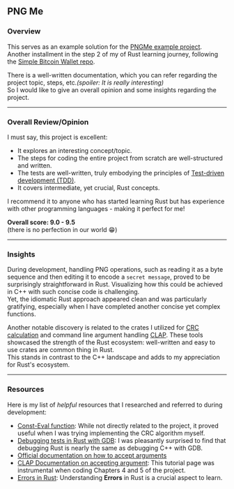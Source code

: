 PNG Me
--

### Overview

This serves as an example solution for the [PNGMe example project](https://jrdngr.github.io/pngme_book/introduction.html).<br>
Another installment in the step 2 of my of Rust learning journey, following the [Simple Bitcoin Wallet repo](https://github.com/Emskiq/simple-bitcoin-wallet).

There is a well-written documentation, which you can refer regarding the project topic, steps, etc._(spoiler: It is really interesting)_<br>
So I would like to give an overall opinion and some insights regarding the project.

---

### Overall Review/Opinion

I must say, this project is excellent:
- It explores an interesting concept/topic.
- The steps for coding the entire project from scratch are well-structured and written.
- The tests are well-written, truly embodying the principles of [Test-driven development (TDD)](https://en.wikipedia.org/wiki/Test-driven_development).
- It covers intermediate, yet crucial, Rust concepts.

I recommend it to anyone who has started learning Rust but has experience with other programming languages - making it perfect for me!

**Overall score: 9.0 - 9.5** <br>
(there is no perfection in our world 😁)

---

### Insights

During development, handling PNG operations, such as reading it as a byte sequence and then editing it to encode a `secret message`, proved to be surprisingly straightforward in Rust. Visualizing how this could be achieved in C++ with such concise code is challenging. <br>
Yet, the idiomatic Rust approach appeared clean and was particularly gratifying, especially when I have completed another concise yet complex functions.

Another notable discovery is related to the crates I utilized for [CRC calculation](https://docs.rs/crc/3.0.1/crc/) and command line argument handling [CLAP](https://docs.rs/crate/clap/4.5.1). These tools showcased the strength of the Rust ecosystem: well-written and easy to use crates are common thing in Rust.<br>
This stands in contrast to the C++ landscape and adds to my appreciation for Rust's ecosystem.

---

### Resources

Here is my list of _helpful_ resources that I researched and referred to during development:

- [Const-Eval function](https://doc.rust-lang.org/reference/const_eval.html): While not directly related to the project, it proved useful when I was trying implementing the CRC algorithm myself.
- [Debugging tests in Rust with GDB](https://whamcloud.github.io/Online-Help/docs/Contributor_Docs/cd_Debugging_Rust_Tests.html): I was pleasantly surprised to find that debugging Rust is nearly the same as debugging C++ with GDB.
- [Official documentation on how to accept arguments](https://doc.rust-lang.org/book/ch12-01-accepting-command-line-arguments.html)
- [CLAP Documentation on accepting argument](https://docs.rs/clap/latest/clap/_derive/_tutorial/chapter_2/index.html): This tutorial page was instrumental when coding Chapters 4 and 5 of the project.
- [Errors in Rust](https://doc.rust-lang.org/std/error/trait.Error.html): Understanding **Errors** in Rust is a crucial aspect to learn.

